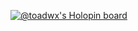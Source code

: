 
[![@toadwx's Holopin board](https://holopin.io/api/user/board?user=toadwx)](https://holopin.io/@toadwx)

